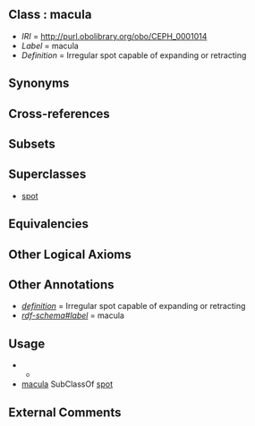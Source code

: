 
## Class : macula

 * *IRI* = http://purl.obolibrary.org/obo/CEPH_0001014
 * *Label* = macula
 * *Definition* = Irregular spot capable of expanding or retracting

## Synonyms


## Cross-references


## Subsets


## Superclasses

 * [spot](../../CEPH/24/CEPH_0001024.md)

## Equivalencies


## Other Logical Axioms


## Other Annotations

 * *[definition](../../IAO/15/IAO_0000115.md)* = Irregular spot capable of expanding or retracting
 * *[rdf-schema#label](../../el/rdf-schema#label.md)* = macula

## Usage

 * -
 * [macula](../../CEPH/14/CEPH_0001014.md) SubClassOf [spot](../../CEPH/24/CEPH_0001024.md)

## External Comments

